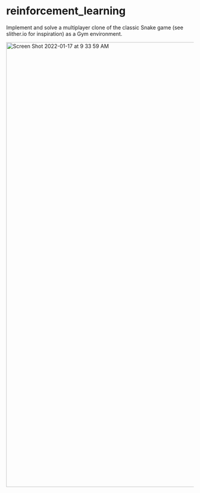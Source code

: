 # reinforcement_learning


Implement and solve a multiplayer clone of the classic Snake game (see slither.io for inspiration) as a Gym environment.

<img width="1194" alt="Screen Shot 2022-01-17 at 9 33 59 AM" src="https://user-images.githubusercontent.com/55335664/149789025-9836a156-005e-4b0d-9c31-14b6c990fc5d.png">
